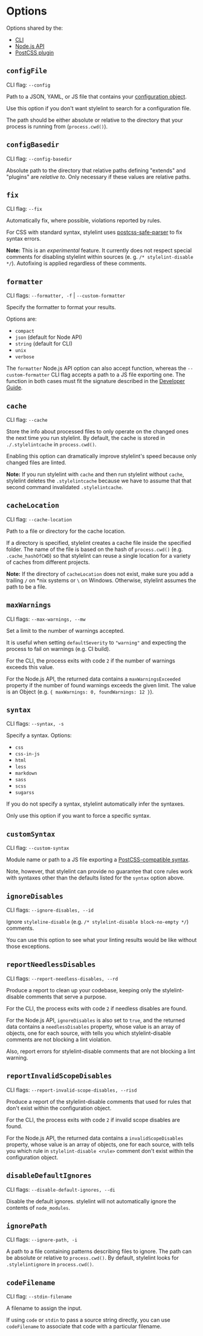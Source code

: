 # Options

Options shared by the:

-   [CLI](cli.md)
-   [Node.js API](node-api.md)
-   [PostCSS plugin](postcss-plugin.md)

## `configFile`

CLI flag: `--config`

Path to a JSON, YAML, or JS file that contains your [configuration object](../configure.md).

Use this option if you don't want stylelint to search for a configuration file.

The path should be either absolute or relative to the directory that your process is running from (`process.cwd()`).

## `configBasedir`

CLI flag: `--config-basedir`

Absolute path to the directory that relative paths defining "extends" and "plugins" are _relative to_. Only necessary if these values are relative paths.

## `fix`

CLI flag: `--fix`

Automatically fix, where possible, violations reported by rules.

For CSS with standard syntax, stylelint uses [postcss-safe-parser](https://github.com/postcss/postcss-safe-parser) to fix syntax errors.

**Note:** This is an _experimental_ feature. It currently does not respect special comments for disabling stylelint within sources (e. g. `/* stylelint-disable */`). Autofixing is applied regardless of these comments.

## `formatter`

CLI flags: `--formatter, -f` | `--custom-formatter`

Specify the formatter to format your results.

Options are:

-   `compact`
-   `json` (default for Node API)
-   `string` (default for CLI)
-   `unix`
-   `verbose`

The `formatter` Node.js API option can also accept function, whereas the `--custom-formatter` CLI flag accepts a path to a JS file exporting one. The function in both cases must fit the signature described in the [Developer Guide](../../developer-guide/formatters.md).

## `cache`

CLI flag: `--cache`

Store the info about processed files to only operate on the changed ones the next time you run stylelint. By default, the cache is stored in `./.stylelintcache` in `process.cwd()`.

Enabling this option can dramatically improve stylelint's speed because only changed files are linted.

**Note:** If you run stylelint with `cache` and then run stylelint without `cache`, stylelint deletes the `.stylelintcache` because we have to assume that that second command invalidated `.stylelintcache`.

## `cacheLocation`

CLI flag: `--cache-location`

Path to a file or directory for the cache location.

If a directory is specified, stylelint creates a cache file inside the specified folder. The name of the file is based on the hash of `process.cwd()` (e.g. `.cache_hashOfCWD`) so that stylelint can reuse a single location for a variety of caches from different projects.

**Note:** If the directory of `cacheLocation` does not exist, make sure you add a trailing `/` on \*nix systems or `\` on Windows. Otherwise, stylelint assumes the path to be a file.

## `maxWarnings`

CLI flags: `--max-warnings, --mw`

Set a limit to the number of warnings accepted.

It is useful when setting `defaultSeverity` to `"warning"` and expecting the process to fail on warnings (e.g. CI build).

For the CLI, the process exits with code `2` if the number of warnings exceeds this value.

For the Node.js API, the returned data contains a `maxWarningsExceeded` property if the number of found warnings exceeds the given limit. The value is an Object (e.g. `{ maxWarnings: 0, foundWarnings: 12 }`).

## `syntax`

CLI flags: `--syntax, -s`

Specify a syntax. Options:

-   `css`
-   `css-in-js`
-   `html`
-   `less`
-   `markdown`
-   `sass`
-   `scss`
-   `sugarss`

If you do not specify a syntax, stylelint automatically infer the syntaxes.

Only use this option if you want to force a specific syntax.

## `customSyntax`

CLI flag: `--custom-syntax`

Module name or path to a JS file exporting a [PostCSS-compatible syntax](https://github.com/postcss/postcss#syntaxes).

Note, however, that stylelint can provide no guarantee that core rules work with syntaxes other than the defaults listed for the `syntax` option above.

## `ignoreDisables`

CLI flags: `--ignore-disables, --id`

Ignore `styleline-disable` (e.g. `/* stylelint-disable block-no-empty */`) comments.

You can use this option to see what your linting results would be like without those exceptions.

## `reportNeedlessDisables`

CLI flags: `--report-needless-disables, --rd`

Produce a report to clean up your codebase, keeping only the stylelint-disable comments that serve a purpose.

For the CLI, the process exits with code `2` if needless disables are found.

For the Node.js API, `ignoreDisables` is also set to `true`, and the returned data contains a `needlessDisables` property, whose value is an array of objects, one for each source, with tells you which stylelint-disable comments are not blocking a lint violation.

Also, report errors for stylelint-disable comments that are not blocking a lint warning.

## `reportInvalidScopeDisables`

CLI flags: `--report-invalid-scope-disables, --risd`

Produce a report of the stylelint-disable comments that used for rules that don't exist within the configuration object.

For the CLI, the process exits with code `2` if invalid scope disables are found.

For the Node.js API, the returned data contains a `invalidScopeDisables` property, whose value is an array of objects, one for each source, with tells you which rule in `stylelint-disable <rule>` comment don't exist within the configuration object.

## `disableDefaultIgnores`

CLI flags: `--disable-default-ignores, --di`

Disable the default ignores. stylelint will not automatically ignore the contents of `node_modules`.

## `ignorePath`

CLI flags: `--ignore-path, -i`

A path to a file containing patterns describing files to ignore. The path can be absolute or relative to `process.cwd()`. By default, stylelint looks for `.stylelintignore` in `process.cwd()`.

## `codeFilename`

CLI flag: `--stdin-filename`

A filename to assign the input.

If using `code` or `stdin` to pass a source string directly, you can use `codeFilename` to associate that code with a particular filename.
